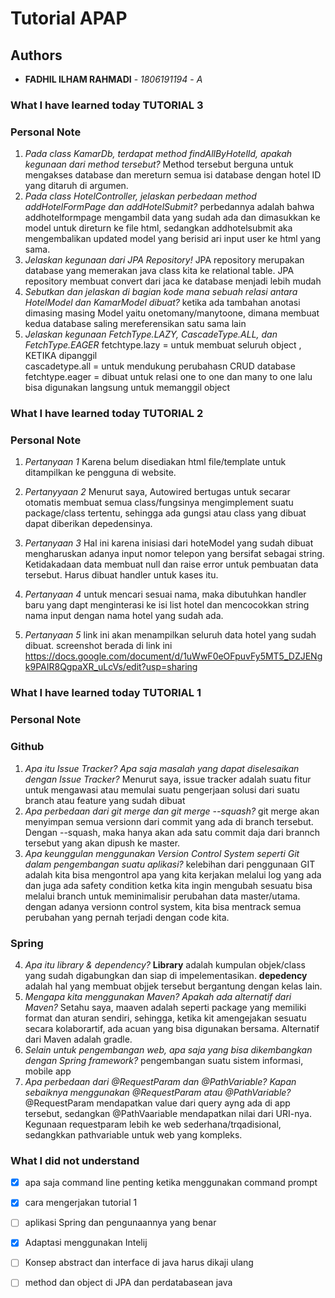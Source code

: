 # Tutorial APAP
## Authors
* **FADHIL ILHAM RAHMADI** - *1806191194* - *A*

### What I have learned today TUTORIAL 3
### Personal Note
1. *Pada class KamarDb, terdapat method findAllByHotelId, apakah kegunaan dari method tersebut?*
Method tersebut berguna untuk mengakses database dan mereturn semua isi database dengan hotel ID yang ditaruh di argumen.
2. *Pada class HotelController, jelaskan perbedaan method addHotelFormPage dan addHotelSubmit?*
perbedannya adalah bahwa addhotelformpage mengambil data yang sudah ada dan dimasukkan ke model untuk direturn ke file html, sedangkan addhotelsubmit aka mengembalikan updated model yang berisid ari input user ke html yang sama.
3. *Jelaskan kegunaan dari JPA Repository!*
JPA repository merupakan database yang memerakan java class kita ke relational table. JPA repository membuat convert dari jaca ke database menjadi lebih mudah
4. *Sebutkan dan jelaskan di bagian kode mana sebuah relasi antara HotelModel dan KamarModel dibuat?*
ketika ada tambahan anotasi dimasing masing Model yaitu onetomany/manytoone, dimana membuat kedua database saling mereferensikan satu sama lain
5. *Jelaskan kegunaan FetchType.LAZY, CascadeType.ALL, dan FetchType.EAGER*
fetchtype.lazy =  untuk membuat seluruh object , KETIKA dipanggil  
cascadetype.all = untuk mendukung perubahasn CRUD database
fetchtype.eager = dibuat untuk relasi one to one dan many to one lalu bisa digunakan langsung untuk memanggil object

### What I have learned today TUTORIAL 2
### Personal Note
1. *Pertanyaan 1*
Karena belum disediakan html file/template untuk ditampilkan ke pengguna di website.
2. *Pertanyyaan 2*
Menurut saya, Autowired bertugas untuk secarar otomatis membuat semua class/fungsinya mengimplement suatu package/class tertentu, sehingga ada gungsi atau class yang dibuat dapat diberikan depedensinya.

3. *Pertanyaan 3*
Hal ini karena inisiasi dari hoteModel yang sudah dibuat mengharuskan  adanya input nomor telepon yang bersifat sebagai string. Ketidakadaan data membuat null dan raise error untuk pembuatan data tersebut. Harus dibuat handler untuk kases itu.
4. *Pertanyaan 4*
untuk mencari sesuai nama, maka dibutuhkan handler baru yang dapt menginterasi ke isi list hotel dan mencocokkan string nama input dengan nama hotel yang sudah ada.
5. *Pertanyaan 5*
link ini akan menampilkan seluruh data hotel yang sudah dibuat. screenshot berada di link ini
https://docs.google.com/document/d/1uWwF0eOFpuvFy5MT5_DZJENgk9PAIR8QgpaXR_uLcVs/edit?usp=sharing


### What I have learned today TUTORIAL 1
### Personal Note
### Github
1. *Apa itu Issue Tracker? Apa saja masalah yang dapat diselesaikan dengan Issue Tracker?*
Menurut saya, issue tracker adalah suatu fitur untuk mengawasi atau memulai suatu pengerjaan solusi dari suatu branch atau feature yang sudah dibuat
2. *Apa perbedaan dari git merge dan git merge --squash?*
git merge akan menyimpan semua versionn dari commit yang ada di branch tersebut. Dengan --squash, maka hanya akan ada satu commit daja dari brannch tersebut yang akan dipush ke master.
3. *Apa keunggulan menggunakan Version Control System seperti Git dalam pengembangan suatu aplikasi?*
kelebihan dari penggunaan GIT adalah kita bisa mengontrol apa yang kita kerjakan melalui log yang ada dan juga ada safety condition ketka kita ingin mengubah sesuatu bisa melalui branch untuk meminimalisir perubahan data master/utama. dengan adanya versionn control system, kita bisa mentrack semua perubahan yang pernah terjadi dengan code kita.
### Spring
4. *Apa itu library & dependency?*
**Library** adalah kumpulan objek/class yang sudah digabungkan  dan siap di impelementasikan. **depedency** adalah hal yang membuat objjek tersebut bergantung dengan kelas lain.
5. *Mengapa kita menggunakan Maven? Apakah ada alternatif dari Maven?*
Setahu saya, maaven adalah seperti package yang memiliki format dan aturan sendiri, sehingga, ketika kit amengejakan sesuatu secara kolaborartif, ada acuan yang bisa digunakan bersama. Alternatif dari Maven adalah gradle.
6. *Selain untuk pengembangan web, apa saja yang bisa dikembangkan dengan Spring framework?*
pengembangan suatu sistem informasi, mobile app
7. *Apa perbedaan dari @RequestParam dan @PathVariable? Kapan sebaiknya menggunakan @RequestParam atau @PathVariable?*
@RequestParam mendapatkan value dari query ayng ada di app tersebut, sedangkan @PathVaariable mendapatkan nilai dari URI-nya. Kegunaan requestparam lebih ke web sederhana/trqadisional, sedangkkan pathvariable untuk web yang kompleks.
### What I did not understand
- [x] apa saja command line penting ketika menggunakan command prompt
- [x] cara mengerjakan tutorial 1
- [ ] aplikasi Spring dan pengunaannya yang benar
- [x] Adaptasi menggunakan Intelij
- [ ] Konsep abstract dan interface di java harus dikaji ulang
 - [ ] method dan object di JPA dan perdatabasean java

